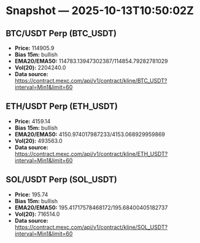 # Snapshot — 2025-10-13T10:50:02Z

## BTC/USDT Perp (BTC_USDT)
- **Price:** 114905.9
- **Bias 15m:** bullish
- **EMA20/EMA50:** 114783.13947302387/114854.79282781029
- **Vol(20):** 2204240.0
- **Data source:** https://contract.mexc.com/api/v1/contract/kline/BTC_USDT?interval=Min1&limit=60

## ETH/USDT Perp (ETH_USDT)
- **Price:** 4159.14
- **Bias 15m:** bullish
- **EMA20/EMA50:** 4150.974017987233/4153.068929959869
- **Vol(20):** 493563.0
- **Data source:** https://contract.mexc.com/api/v1/contract/kline/ETH_USDT?interval=Min1&limit=60

## SOL/USDT Perp (SOL_USDT)
- **Price:** 195.74
- **Bias 15m:** bullish
- **EMA20/EMA50:** 195.41717578468172/195.68400405182737
- **Vol(20):** 716514.0
- **Data source:** https://contract.mexc.com/api/v1/contract/kline/SOL_USDT?interval=Min1&limit=60
